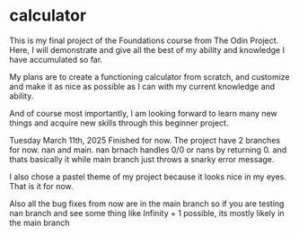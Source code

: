 # calculator

This is my final project of the Foundations course from The Odin Project. Here, I will demonstrate and give all the best of my ability and knowledge I have accumulated so far.

My plans are to create a functioning calculator from scratch, and customize and make it as nice as possible as I can with my current knowledge and ability.

And of course most importantly, I am looking forward to learn many new things and acquire new skills through this beginner project.


Tuesday March 11th, 2025
Finished for now. The project have 2 branches for now. nan and main. nan brnach handles 0/0 or nans by returning 0. and thats basically it while main branch just throws a snarky error message.

I also chose a pastel theme of my project because it looks nice in my eyes. That is it for now.


Also all the bug fixes from now are in the main branch so if you are testing nan branch and see some thing like Infinity + 1 possible, its mostly likely in the main branch
